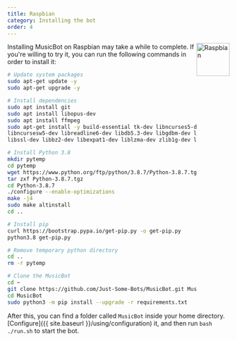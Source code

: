 ```yaml
---
title: Raspbian
category: Installing the bot
order: 4
---
```


<img class="doc-img" src="{{ site.baseurl }}/images/raspbian.png" alt="Raspbian" style="width: 75px; float: right;"/>

Installing MusicBot on Raspbian may take a while to complete.
If you're willing to try it, you can run the following commands in order to install it:

```bash
# Update system packages
sudo apt-get update -y
sudo apt-get upgrade -y

# Install dependencies
sudo apt install git
sudo apt install libopus-dev
sudo apt install ffmpeg
sudo apt-get install -y build-essential tk-dev libncurses5-dev \
libncursesw5-dev libreadline6-dev libdb5.3-dev libgdbm-dev libsqlite3-dev \
libssl-dev libbz2-dev libexpat1-dev liblzma-dev zlib1g-dev libffi-dev

# Install Python 3.8
mkdir pytemp
cd pytemp
wget https://www.python.org/ftp/python/3.8.7/Python-3.8.7.tgz
tar zxf Python-3.8.7.tgz
cd Python-3.8.7
./configure --enable-optimizations
make -j4
sudo make altinstall
cd ..

# Install pip
curl https://bootstrap.pypa.io/get-pip.py -o get-pip.py
python3.8 get-pip.py

# Remove temporary python directory
cd ..
rm -r pytemp

# Clone the MusicBot
cd ~
git clone https://github.com/Just-Some-Bots/MusicBot.git MusicBot -b master
cd MusicBot
sudo python3 -m pip install --upgrade -r requirements.txt
```

After this, you can find a folder called `MusicBot` inside your home directory. [Configure]({{ site.baseurl }}/using/configuration) it, and then run `bash ./run.sh` to start the bot.
